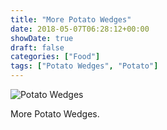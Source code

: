 ```yaml
---
title: "More Potato Wedges"
date: 2018-05-07T06:28:12+00:00
showDate: true
draft: false
categories: ["Food"]
tags: ["Potato Wedges", "Potato"]
---
```


![Potato Wedges](https://res.cloudinary.com/abraham/image/upload/v1528461371/IMG_20180420_182039.jpg "Potato Wedges")

More Potato Wedges.